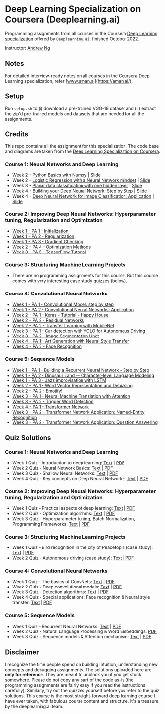 # Deep Learning Specialization on Coursera (Deeplearning.ai)

Programming assignments from all courses in the Coursera [Deep Learning specialization](https://www.coursera.org/specializations/deep-learning) offered by `Deeplearning.ai`, finished October 2022.

Instructor: [Andrew Ng](http://www.andrewng.org/)

## Notes

For detailed interview-ready notes on all courses in the Coursera Deep Learning specialization, refer [www.aman.ai](https://aman.ai/).

## Setup

Run ```setup.sh``` to (i) download a pre-trained VGG-19 dataset and (ii) extract the zip'd pre-trained models and datasets that are needed for all the assignments.

## Credits

This repo contains all the assignment for this specialization. The code base and diagrams are taken from the [Deep Learning Specialization on Coursera](https://www.coursera.org/specializations/deep-learning).

### Course 1: Neural Networks and Deep Learning

  - Week 2 - [Python Basics with Numpy](https://github.com/MatteoM95/Coursera/blob/main/Deep%20learning%20specialization%20-%20Andrew%20Ng/C1%20-%20Neural%20Networks%20and%20Deep%20Learning/W1%20Python%20Basics%20with%20Numpy/Python_Basics_with_Numpy.ipynb) | [Slide](https://github.com/MatteoM95/Coursera/blob/main/Deep%20learning%20specialization%20-%20Andrew%20Ng/C1%20-%20Neural%20Networks%20and%20Deep%20Learning/Slides/Slide_W1.pdf)
  - Week 2 - [Logistic Regression with a Neural Network mindset](https://github.com/MatteoM95/Coursera/blob/main/Deep%20learning%20specialization%20-%20Andrew%20Ng/C1%20-%20Neural%20Networks%20and%20Deep%20Learning/W2%20Logistic%20Regression%20as%20a%20Neural%20Network/Logistic_Regression_with_a_Neural_Network_mindset.ipynb) | [Slide](https://github.com/MatteoM95/Coursera/blob/main/Deep%20learning%20specialization%20-%20Andrew%20Ng/C1%20-%20Neural%20Networks%20and%20Deep%20Learning/Slides/Slide_W2.pdf)
  - Week 3 - [Planar data classification with one hidden layer](https://github.com/MatteoM95/Coursera/blob/main/Deep%20learning%20specialization%20-%20Andrew%20Ng/C1%20-%20Neural%20Networks%20and%20Deep%20Learning/W3%20Planar%20data%20classification%20with%20one%20hidden%20layer/Planar_data_classification_with_one_hidden_layer.ipynb) | [Slide](https://github.com/MatteoM95/Coursera/blob/main/Deep%20learning%20specialization%20-%20Andrew%20Ng/C1%20-%20Neural%20Networks%20and%20Deep%20Learning/Slides/Slide_W3.pdf)
  - Week 4 - [Building your Deep Neural Network: Step by Step](https://github.com/MatteoM95/Coursera/blob/main/Deep%20learning%20specialization%20-%20Andrew%20Ng/C1%20-%20Neural%20Networks%20and%20Deep%20Learning/W4%20Building%20your%20Deep%20Neural%20Network%20-%20Step%20by%20Step/Building_your_Deep_Neural_Network_Step_by_Step.ipynb) | [Slide](https://github.com/MatteoM95/Coursera/blob/main/Deep%20learning%20specialization%20-%20Andrew%20Ng/C1%20-%20Neural%20Networks%20and%20Deep%20Learning/Slides/Slide_W4.pdf)
  - Week 4 - [Deep Neural Network for Image Classification: Application](https://github.com/MatteoM95/Coursera/blob/main/Deep%20learning%20specialization%20-%20Andrew%20Ng/C1%20-%20Neural%20Networks%20and%20Deep%20Learning/W4%20Deep%20Neural%20Network%20Application_%20Image%20Classification/Deep%20Neural%20Network%20-%20Application.ipynb) | [Slide](https://github.com/MatteoM95/Coursera/blob/main/Deep%20learning%20specialization%20-%20Andrew%20Ng/C1%20-%20Neural%20Networks%20and%20Deep%20Learning/Slides/Slide_W4.pdf)

### Course 2: Improving Deep Neural Networks: Hyperparameter tuning, Regularization and Optimization

  - [Week 1 - PA 1 - Initialization](https://nbviewer.jupyter.org/github/amanchadha/coursera-deep-learning-specialization/blob/master/C2%20-%20Improving%20Deep%20Neural%20Networks%20Hyperparameter%20tuning%2C%20Regularization%20and%20Optimization/Week%201/Initialization/Initialization.ipynb)
  - [Week 1 - PA 2 - Regularization](https://nbviewer.jupyter.org/github/amanchadha/coursera-deep-learning-specialization/blob/master/C2%20-%20Improving%20Deep%20Neural%20Networks%20Hyperparameter%20tuning%2C%20Regularization%20and%20Optimization/Week%201/Regularization/Regularization_v2a.ipynb)
  - [Week 1 - PA 3 - Gradient Checking](https://nbviewer.jupyter.org/github/amanchadha/coursera-deep-learning-specialization/blob/master/C2%20-%20Improving%20Deep%20Neural%20Networks%20Hyperparameter%20tuning%2C%20Regularization%20and%20Optimization/Week%201/Gradient%20Checking/Gradient%20Checking%20v1.ipynb)
  - [Week 2 - PA 4 - Optimization Methods](https://nbviewer.jupyter.org/github/amanchadha/coursera-deep-learning-specialization/blob/master/C2%20-%20Improving%20Deep%20Neural%20Networks%20Hyperparameter%20tuning%2C%20Regularization%20and%20Optimization/Week%202/Optimization_methods_v1b.ipynb)
  - [Week 3 - PA 5 - TensorFlow Tutorial](https://nbviewer.jupyter.org/github/amanchadha/coursera-deep-learning-specialization/blob/master/C2%20-%20Improving%20Deep%20Neural%20Networks%20Hyperparameter%20tuning%2C%20Regularization%20and%20Optimization/Week%203/Tensorflow_introduction.ipynb)

### Course 3: Structuring Machine Learning Projects

  - There are no programming assignments for this course. But this course comes with very interesting case study quizzes (below).
  
### Course 4: Convolutional Neural Networks

  - [Week 1 - PA 1 - Convolutional Model: step by step](https://nbviewer.jupyter.org/github/amanchadha/coursera-deep-learning-specialization/blob/master/C4%20-%20Convolutional%20Neural%20Networks/Week%201/Convolution_model_Step_by_Step_v1.ipynb)
  - [Week 1 - PA 2 - Convolutional Neural Networks: Application](https://nbviewer.jupyter.org/github/amanchadha/coursera-deep-learning-specialization/blob/master/C4%20-%20Convolutional%20Neural%20Networks/Week%201/Convolution_model_Application.ipynb)
  - [Week 2 - PA 1 - Keras - Tutorial - Happy House](https://nbviewer.jupyter.org/github/amanchadha/coursera-deep-learning-specialization/blob/master/C4%20-%20Convolutional%20Neural%20Networks/Week%202/KerasTutorial/Keras%20-%20Tutorial%20-%20Happy%20House%20v2.ipynb)
  - [Week 2 - PA 2 - Residual Networks](https://nbviewer.jupyter.org/github/amanchadha/coursera-deep-learning-specialization/blob/master/C4%20-%20Convolutional%20Neural%20Networks/Week%202/ResNets/Residual_Networks.ipynb)
  - [Week 2 - PA 2 - Transfer Learning with MobileNet](https://nbviewer.jupyter.org/github/amanchadha/coursera-deep-learning-specialization/blob/master/C4%20-%20Convolutional%20Neural%20Networks/Week%202/Transfer%20Learning%20with%20MobileNet/Transfer_learning_with_MobileNet_v1.ipynb)
  - [Week 3 - PA 1 - Car detection with YOLO for Autonomous Driving](https://nbviewer.jupyter.org/github/amanchadha/coursera-deep-learning-specialization/blob/master/C4%20-%20Convolutional%20Neural%20Networks/Week%203/Car%20detection%20for%20Autonomous%20Driving/Autonomous_driving_application_Car_detection.ipynb)
  - [Week 3 - PA 2 - Image Segmentation Unet](https://nbviewer.jupyter.org/github/amanchadha/coursera-deep-learning-specialization/blob/master/C4%20-%20Convolutional%20Neural%20Networks/Week%203/Image%20Segmentation%20Unet/Image_segmentation_Unet_v2.ipynb)
  - [Week 4 - PA 1 - Art Generation with Neural Style Transfer](https://nbviewer.jupyter.org/github/amanchadha/coursera-deep-learning-specialization/blob/master/C4%20-%20Convolutional%20Neural%20Networks/Week%204/Neural%20Style%20Transfer/Art_Generation_with_Neural_Style_Transfer.ipynb)    
  - [Week 4 - PA 2 - Face Recognition](https://nbviewer.jupyter.org/github/amanchadha/coursera-deep-learning-specialization/blob/master/C4%20-%20Convolutional%20Neural%20Networks/Week%204/Face%20Recognition/Face_Recognition.ipynb)
  
### Course 5: Sequence Models

  - [Week 1 - PA 1 - Building a Recurrent Neural Network - Step by Step](https://nbviewer.jupyter.org/github/amanchadha/coursera-deep-learning-specialization/blob/master/C5%20-%20Sequence%20Models/Week%201/Building%20a%20Recurrent%20Neural%20Network%20-%20Step%20by%20Step/Building_a_Recurrent_Neural_Network_Step_by_Step.ipynb)
  - [Week 1 - PA 2 - Dinosaur Land -- Character-level Language Modeling](https://nbviewer.jupyter.org/github/amanchadha/coursera-deep-learning-specialization/blob/master/C5%20-%20Sequence%20Models/Week%201/Dinosaur%20Island%20--%20Character-level%20language%20model/Dinosaurus_Island_Character_level_language_model.ipynb)
  - [Week 1 - PA 3 - Jazz improvisation with LSTM](https://nbviewer.jupyter.org/github/amanchadha/coursera-deep-learning-specialization/blob/master/C5%20-%20Sequence%20Models/Week%201/Jazz%20improvisation%20with%20LSTM/Improvise_a_Jazz_Solo_with_an_LSTM_Network_v4_Solution.ipynb)  
  - [Week 2 - PA 1 - Word Vector Representation and Debiasing](https://nbviewer.jupyter.org/github/amanchadha/coursera-deep-learning-specialization/blob/master/C5%20-%20Sequence%20Models/Week%202/Word%20Vector%20Representation/Operations_on_word_vectors_v2a.ipynb)  
  - [Week 2 - PA 2 - Emojify!](https://nbviewer.jupyter.org/github/amanchadha/coursera-deep-learning-specialization/blob/master/C5%20-%20Sequence%20Models/Week%202/Emojify/Emoji_v3a.ipynb)  
  - [Week 3 - PA 1 - Neural Machine Translation with Attention](https://nbviewer.jupyter.org/github/amanchadha/coursera-deep-learning-specialization/blob/master/C5%20-%20Sequence%20Models/Week%203/Machine%20Translation/Neural_machine_translation_with_attention_v4a.ipynb)  
  - [Week 3 - PA 2 - Trigger Word Detection](https://nbviewer.jupyter.org/github/amanchadha/coursera-deep-learning-specialization/blob/master/C5%20-%20Sequence%20Models/Week%203/Trigger%20word%20detection/Trigger_word_detection_v2a.ipynb)
  - [Week 4 - PA 1 - Transformer Network](https://nbviewer.jupyter.org/github/amanchadha/coursera-deep-learning-specialization/blob/master/C5%20-%20Sequence%20Models/Week%204/Transformer%20Subclass/C5_W4_A1_Transformer_Subclass_v1.ipynb)  
  - [Week 3 - PA 2 - Transformer Network Application: Named-Entity Recognition](https://nbviewer.jupyter.org/github/amanchadha/coursera-deep-learning-specialization/blob/master/C5%20-%20Sequence%20Models/Week%203/Named%20Entity%20Recognition/Transformer_application_Named_Entity_Recognition.ipynb)   
  - [Week 3 - PA 2 - Transformer Network Application: Question Answering](https://nbviewer.jupyter.org/github/amanchadha/coursera-deep-learning-specialization/blob/master/C5%20-%20Sequence%20Models/Week%203/Question%20Answering/QA_transformer.ipynb) 
  
## Quiz Solutions

### Course 1: Neural Networks and Deep Learning

  - Week 1 Quiz - Introduction to deep learning: [Text](https://nbviewer.jupyter.org/github/amanchadha/coursera-deep-learning-specialization/blob/master/C1%20-%20Neural%20Networks%20and%20Deep%20Learning/Week%201/Week%201%20Quiz%20-%20Introduction%20to%20deep%20learning.md) | [PDF](https://nbviewer.jupyter.org/github/amanchadha/coursera-deep-learning-specialization/blob/master/C1%20-%20Neural%20Networks%20and%20Deep%20Learning/Week%201/Week%201%20Quiz%20-%20Introduction%20to%20deep%20learning.pdf)
  - Week 2 Quiz - Neural Network Basics: [Text](https://nbviewer.jupyter.org/github/amanchadha/coursera-deep-learning-specialization/blob/master/C1%20-%20Neural%20Networks%20and%20Deep%20Learning/Week%202/Week%202%20Quiz%20-%20Neural%20Network%20Basics.md) | [PDF](https://nbviewer.jupyter.org/github/amanchadha/coursera-deep-learning-specialization/blob/master/C1%20-%20Neural%20Networks%20and%20Deep%20Learning/Week%202/Week%202%20Quiz%20-%20Neural%20Network%20Basics.pdf)
  - Week 3 Quiz - Shallow Neural Networks: [Text](https://nbviewer.jupyter.org/github/amanchadha/coursera-deep-learning-specialization/blob/master/C1%20-%20Neural%20Networks%20and%20Deep%20Learning/Week%203/Week%203%20Quiz%20-%20Shallow%20Neural%20Networks.md) | [PDF](https://nbviewer.jupyter.org/github/amanchadha/coursera-deep-learning-specialization/blob/master/C1%20-%20Neural%20Networks%20and%20Deep%20Learning/Week%203/Week%203%20Quiz%20-%20Shallow%20Neural%20Networks.pdf)
  - Week 4 Quiz - Key concepts on Deep Neural Networks: [Text](https://nbviewer.jupyter.org/github/amanchadha/coursera-deep-learning-specialization/blob/master/C1%20-%20Neural%20Networks%20and%20Deep%20Learning/Week%204/Week%204%20Quiz%20-%20Key%20concepts%20on%20Deep%20Neural%20Networks.md) | [PDF](https://nbviewer.jupyter.org/github/amanchadha/coursera-deep-learning-specialization/blob/master/C1%20-%20Neural%20Networks%20and%20Deep%20Learning/Week%204/Week%204%20Quiz%20-%20Key%20concepts%20on%20Deep%20Neural%20Networks.pdf)

### Course 2: Improving Deep Neural Networks: Hyperparameter tuning, Regularization and Optimization

  - Week 1 Quiz - Practical aspects of deep learning: [Text](https://nbviewer.jupyter.org/github/amanchadha/coursera-deep-learning-specialization/blob/master/C2%20-%20Improving%20Deep%20Neural%20Networks%20Hyperparameter%20tuning%2C%20Regularization%20and%20Optimization/Week%201/Week%201%20Quiz%20-%20Practical%20aspects%20of%20deep%20learning.md) | [PDF](https://nbviewer.jupyter.org/github/amanchadha/coursera-deep-learning-specialization/blob/master/C2%20-%20Improving%20Deep%20Neural%20Networks%20Hyperparameter%20tuning%2C%20Regularization%20and%20Optimization/Week%201/Week%201%20Quiz%20-%20Practical%20aspects%20of%20deep%20learning.pdf)
  - Week 2 Quiz - Optimization algorithms: [Text](https://nbviewer.jupyter.org/github/amanchadha/coursera-deep-learning-specialization/blob/master/C2%20-%20Improving%20Deep%20Neural%20Networks%20Hyperparameter%20tuning%2C%20Regularization%20and%20Optimization/Week%202/Week%202%20Quiz%20-%20Optimization%20algorithms.md) | [PDF](https://nbviewer.jupyter.org/github/amanchadha/coursera-deep-learning-specialization/blob/master/C2%20-%20Improving%20Deep%20Neural%20Networks%20Hyperparameter%20tuning%2C%20Regularization%20and%20Optimization/Week%202/Week%202%20Quiz%20-%20Optimization%20algorithms.pdf)
  - Week 3 Quiz - Hyperparameter tuning, Batch Normalization, Programming Frameworks: [Text](https://nbviewer.jupyter.org/github/amanchadha/coursera-deep-learning-specialization/blob/master/C2%20-%20Improving%20Deep%20Neural%20Networks%20Hyperparameter%20tuning%2C%20Regularization%20and%20Optimization/Week%203/Week%203%20Quiz%20-%20Hyperparameter%20tuning%2C%20Batch%20Normalization%2C%20Programming%20Frameworks.md) | [PDF](https://nbviewer.jupyter.org/github/amanchadha/coursera-deep-learning-specialization/blob/master/C2%20-%20Improving%20Deep%20Neural%20Networks%20Hyperparameter%20tuning%2C%20Regularization%20and%20Optimization/Week%203/Week%203%20Quiz%20-%20Hyperparameter%20tuning%2C%20Batch%20Normalization%2C%20Programming%20Frameworks.pdf)
  
### Course 3: Structuring Machine Learning Projects

  - Week 1 Quiz - Bird recognition in the city of Peacetopia (case study): [Text](https://nbviewer.jupyter.org/github/amanchadha/coursera-deep-learning-specialization/blob/master/C3%20-%20Structuring%20Machine%20Learning%20Projects/Week%201%20Quiz%20-%20Bird%20recognition%20in%20the%20city%20of%20Peacetopia%20(case%20study).md) | [PDF](https://nbviewer.jupyter.org/github/amanchadha/coursera-deep-learning-specialization/blob/master/C3%20-%20Structuring%20Machine%20Learning%20Projects/Week%201%20Quiz%20-%20Bird%20recognition%20in%20the%20city%20of%20Peacetopia%20(case%20study).pdf)
  - Week 2 Quiz - Autonomous driving (case study): [Text](https://nbviewer.jupyter.org/github/amanchadha/coursera-deep-learning-specialization/blob/master/C3%20-%20Structuring%20Machine%20Learning%20Projects/Week%202%20Quiz%20-%20Autonomous%20driving%20(case%20study).md) | [PDF](https://nbviewer.jupyter.org/github/amanchadha/coursera-deep-learning-specialization/blob/master/C3%20-%20Structuring%20Machine%20Learning%20Projects/Week%202%20Quiz%20-%20Autonomous%20driving%20(case%20study).pdf)

### Course 4: Convolutional Neural Networks

  - Week 1 Quiz - The basics of ConvNets: [Text](https://nbviewer.jupyter.org/github/amanchadha/coursera-deep-learning-specialization/blob/master/C4%20-%20Convolutional%20Neural%20Networks/Week%201/Week%201%20Quiz%20-%20The%20basics%20of%20ConvNets.md) | [PDF](https://nbviewer.jupyter.org/github/amanchadha/coursera-deep-learning-specialization/blob/master/C4%20-%20Convolutional%20Neural%20Networks/Week%201/Week%201%20Quiz%20-%20The%20basics%20of%20ConvNets.pdf)
  - Week 2 Quiz - Deep convolutional models: [Text](https://nbviewer.jupyter.org/github/amanchadha/coursera-deep-learning-specialization/blob/master/C4%20-%20Convolutional%20Neural%20Networks/Week%202/Week%202%20Quiz%20-%20Deep%20convolutional%20models.md) | [PDF](https://nbviewer.jupyter.org/github/amanchadha/coursera-deep-learning-specialization/blob/master/C4%20-%20Convolutional%20Neural%20Networks/Week%202/Week%202%20Quiz%20-%20Deep%20convolutional%20models.pdf)
  - Week 3 Quiz - Detection algorithms: [Text](https://nbviewer.jupyter.org/github/amanchadha/coursera-deep-learning-specialization/blob/master/C4%20-%20Convolutional%20Neural%20Networks/Week%203/Week%203%20Quiz%20-%20Detection%20algorithms.md) | [PDF](https://nbviewer.jupyter.org/github/amanchadha/coursera-deep-learning-specialization/blob/master/C4%20-%20Convolutional%20Neural%20Networks/Week%203/Week%203%20Quiz%20-%20Detection%20algorithms.pdf)
  - Week 4 Quiz - Special applications: Face recognition & Neural style transfer: [Text](https://nbviewer.jupyter.org/github/amanchadha/coursera-deep-learning-specialization/blob/master/C4%20-%20Convolutional%20Neural%20Networks/Week%204/Week%204%20Quiz%20-%20Special%20applications%20Face%20Recognition%20and%20Neural%20Style%20Transfer.md) | [PDF](https://nbviewer.jupyter.org/github/amanchadha/coursera-deep-learning-specialization/blob/master/C4%20-%20Convolutional%20Neural%20Networks/Week%204/Week%204%20Quiz%20-%20Special%20applications%20Face%20Recognition%20and%20Neural%20Style%20Transfer.pdf)

### Course 5: Sequence Models

  - Week 1 Quiz - Recurrent Neural Networks: [Text](https://nbviewer.jupyter.org/github/amanchadha/coursera-deep-learning-specialization/blob/master/C5%20-%20Sequence%20Models/Week%201/Week%201%20Quiz%20-%20Recurrent%20Neural%20Networks.md) | [PDF](https://nbviewer.jupyter.org/github/amanchadha/coursera-deep-learning-specialization/blob/master/C5%20-%20Sequence%20Models/Week%201/Week%201%20Quiz%20-%20Recurrent%20Neural%20Networks.pdf)
  - Week 2 Quiz - Natural Language Processing & Word Embeddings: [PDF](https://nbviewer.jupyter.org/github/amanchadha/coursera-deep-learning-specialization/blob/master/C5%20-%20Sequence%20Models/Week%202/Week%202%20Quiz%20-%20Natural%20Language%20Processing%20%26%20Word%20Embeddings.pdf)
  - Week 3 Quiz - Sequence models & Attention mechanism: [Text](https://nbviewer.jupyter.org/github/amanchadha/coursera-deep-learning-specialization/blob/master/C5%20-%20Sequence%20Models/Week%203/Week%203%20Quiz%20-%20Sequence%20models%20%26%20Attention%20mechanisms.md) | [PDF](https://nbviewer.jupyter.org/github/amanchadha/coursera-deep-learning-specialization/blob/master/C5%20-%20Sequence%20Models/Week%203/Week%203%20Quiz%20-%20Sequence%20models%20%26%20Attention%20mechanisms.pdf)

## Disclaimer

I recognize the time people spend on building intuition, understanding new concepts and debugging assignments. The solutions uploaded here are **only for reference**. They are meant to unblock you if you get stuck somewhere. Please do not copy any part of the code as-is (the programming assignments are fairly easy if you read the instructions carefully). Similarly, try out the quizzes yourself before you refer to the quiz solutions. This course is the most straight-forward deep learning course I have ever taken, with fabulous course content and structure. It's a treasure by the deeplearning.ai team.

